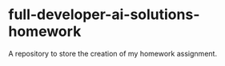 # full-developer-ai-solutions-homework
A repository to store the creation of my homework assignment.
